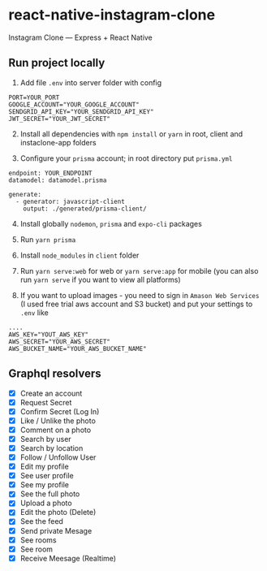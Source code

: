 # react-native-instagram-clone

Instagram Clone — Express + React Native

## Run project locally

1. Add file `.env` into server folder with config

```
PORT=YOUR_PORT
GOOGLE_ACCOUNT="YOUR_GOOGLE_ACCOUNT"
SENDGRID_API_KEY="YOUR_SENDGRID_API_KEY"
JWT_SECRET="YOUR_JWT_SECRET"
```

2. Install all dependencies with `npm install` or `yarn` in root, client and instaclone-app folders

3. Configure your `prisma` account; in root directory put `prisma.yml`

```
endpoint: YOUR_ENDPOINT
datamodel: datamodel.prisma

generate:
  - generator: javascript-client
    output: ./generated/prisma-client/
```

4. Install globally `nodemon`, `prisma` and `expo-cli` packages

5. Run `yarn prisma`

6. Install `node_modules` in `client` folder

7. Run `yarn serve:web` for web or `yarn serve:app` for mobile (you can also run `yarn serve` if you want to view all platforms)

8. If you want to upload images - you need to sign in `Amason Web Services` (I used free trial aws account and S3 bucket) and put your settings to `.env` like

```
....
AWS_KEY="YOUT_AWS_KEY"
AWS_SECRET="YOUR_AWS_SECRET"
AWS_BUCKET_NAME="YOUR_AWS_BUCKET_NAME"
```

## Graphql resolvers

- [x] Create an account
- [x] Request Secret
- [x] Confirm Secret (Log In)
- [x] Like / Unlike the photo
- [x] Comment on a photo
- [x] Search by user
- [x] Search by location
- [x] Follow / Unfollow User
- [x] Edit my profile
- [x] See user profile
- [x] See my profile
- [x] See the full photo
- [x] Upload a photo
- [x] Edit the photo (Delete)
- [x] See the feed
- [x] Send private Mesage
- [x] See rooms
- [x] See room
- [x] Receive Meesage (Realtime)
